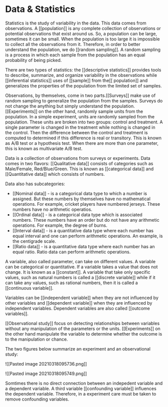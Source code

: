 # Data & Statistics

Statistics is the study of variability in the data. This data comes from observations. A [[population]] is any complete collection of observations or potential observations that exist around us. So, a population can be large, sometimes it can be small. When the population is too large it is impossible to collect all the observations from it. Therefore, in order to better understand the population, we do [[random sampling]]. A random sampling is a process in which each sample from the population has an equal probability of being picked. 

There are two types of statistics: the [[descriptive statistics]] provides tools to describe, summarize, and organize variability in the observations while [[inferential statistics]] uses of [[sample]] from the[[ population]] and generalizes the properties of the population from the limited set of samples. 

Observations, by themselves, come in two parts.[[Surveys]] make use of random sampling to generalize the population from the samples. Surveys do not change the anything but simply understand the population. [[Experiments]] on the other hand, randomly sample units from the population. In a simple experiment, units are randomly sampled from the population. These units are broken into two groups: control and treatment. A single parameter is changed in the treatment while nothing is changed in the control. Then the difference between the control and treatment is computed to determined if this difference is real or transitory. This is known as A/B test or a hypothesis test. When there are more than one parameter, this is known as multivariate A/B test. 

Data is a collection of observations from surveys or experiments. Data comes in two flavors: [[Qualitative data]] consists of categories such as Male/Female, Red/Blue/Green. This is known as [[categorical data]] and [[Quantitative data]] which consists of numbers. 

Data also has subcategories: 

* [[Nominal data]] - is a categorical data type to which a number is assigned. But these numbers by themselves have no mathematical operations. For example, cricket players have numbered jerseys. These numbers have no arithmetic operatios. 
* [[Ordinal data]] - is a categorical data type which is associated numbers. These numbers have an order but do not have any arithmetic operations. For example, the degree of burns. 
* [[Interval data]] - is a quantitative data type where each number has equal interval and one can perform arithmetic operations. An example, is the centigrade scale. 
* [[Ratio data]] - is a quantitative data type where each number has an equal ratio. Ratio data can perform arithmetic operations. 

A variable, also called parameter, can take on different values. A variable can be categorical or quantitative. If a variable takes a value that does not change. It is known as a [[constant]].  A variable that take only specific values, such as natural numbers is called a [[discrete variable]] while if it can take any values, such as rational numbers, then it is called a [[continuous variable]]. 

Variables can be [[independent variable]] when they are not influenced by other variables and [[dependent variable]] when they are influenced by independent variables. Dependent variables are also called [[outcome variables]].  

[[Observational study]] focus on detecting relationships between variables without any manipulation of the parameters or the units. [[Experiments]] on the other hand manipulate the variable to determine whether the outcome is to the manipulation or chance. 

The two figures below summarize an experiment and an observational study: 

![[Pasted image 20210318095736.png]]

![[Pasted image 20210318095749.png]]

Somtimes there is no direct connection between an indepedent variable and a dependent variable. A third variable [[confounding variable]] influences the dependent variable. Therefore, in a experiment care must be taken to remove confounding variables. 

